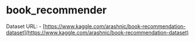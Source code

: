 # book_recommender

Dataset URL: - [https://www.kaggle.com/arashnic/book-recommendation-dataset](https://www.kaggle.com/arashnic/book-recommendation-dataset)